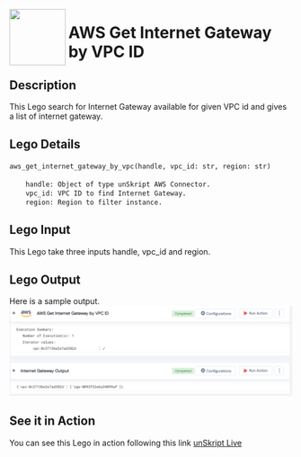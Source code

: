 [<img align="left" src="https://unskript.com/assets/favicon.png" width="100" height="100" style="padding-right: 5px">](https://unskript.com/assets/favicon.png) 
<h1>AWS Get Internet Gateway by VPC ID </h1>

## Description
This Lego search for Internet Gateway available for given VPC id and gives a list of internet gateway.


## Lego Details

    aws_get_internet_gateway_by_vpc(handle, vpc_id: str, region: str)

        handle: Object of type unSkript AWS Connector.
        vpc_id: VPC ID to find Internet Gateway.
        region: Region to filter instance.

## Lego Input

This Lego take three inputs handle, vpc_id and region. 


## Lego Output
Here is a sample output.
<img src="./1.png">


## See it in Action

You can see this Lego in action following this link [unSkript Live](https://unskript.com)